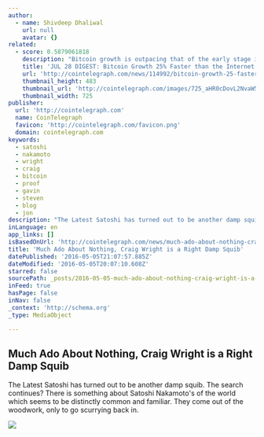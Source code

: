 ```yaml
---
author:
  - name: Shivdeep Dhaliwal
    url: null
    avatar: {}
related:
  - score: 0.5879061818
    description: "Bitcoin growth is outpacing that of the early stage internet by almost 25%; an Estonian Angel List service will utilize Bitcoin's blockchain to secure its marketplace, and more top stories for July 28. In terms of investment, Bitcoin growth is outpacing that of the early stage internet by almost 25%, according to the latest figures compiled by IB Times UK."
    title: 'JUL 28 DIGEST: Bitcoin Growth 25% Faster than the Internet in 90s; Estonian Angel List Service Secures Marketplace with BTC Blockchain'
    url: 'http://cointelegraph.com/news/114992/bitcoin-growth-25-faster-than-the-internet-in-90s-estonian-angel-list-service-secures-marketplace-with-btc-blockchain'
    thumbnail_height: 483
    thumbnail_url: 'http://cointelegraph.com/images/725_aHR0cDovL2NvaW50ZWxlZ3JhcGguY29tL3N0b3JhZ2UvdXBsb2Fkcy92aWV3Lzk5MTkyNTk1NTE2YTJkMjFlYzE5NmJlZDM2MjYyNDQ1LnBuZw==.jpg'
    thumbnail_width: 725
publisher:
  url: 'http://cointelegraph.com'
  name: CoinTelegraph
  favicon: 'http://cointelegraph.com/favicon.png'
  domain: cointelegraph.com
keywords:
  - satoshi
  - nakamoto
  - wright
  - craig
  - bitcoin
  - proof
  - gavin
  - steven
  - blog
  - jon
description: "The Latest Satoshi has turned out to be another damp squib. The search continues? There is something about Satoshi Nakamoto's of the world which seems to be distinctly common and familiar. They come out of the woodwork, only to go scurrying back in."
inLanguage: en
app_links: []
isBasedOnUrl: 'http://cointelegraph.com/news/much-ado-about-nothing-craig-wright-is-a-right-damp-squib'
title: 'Much Ado About Nothing, Craig Wright is a Right Damp Squib'
datePublished: '2016-05-05T21:07:57.885Z'
dateModified: '2016-05-05T20:07:10.608Z'
starred: false
sourcePath: _posts/2016-05-05-much-ado-about-nothing-craig-wright-is-a-right-damp-squib.md
inFeed: true
hasPage: false
inNav: false
_context: 'http://schema.org'
_type: MediaObject

---
```

<article style=""><h1>Much Ado About Nothing, Craig Wright is a Right Damp Squib</h1><p>The Latest Satoshi has turned out to be another damp squib. The search continues? There is something about Satoshi Nakamoto's of the world which seems to be distinctly common and familiar. They come out of the woodwork, only to go scurrying back in.</p><img src="http://cointelegraph.com/images/725_aHR0cDovL2NvaW50ZWxlZ3JhcGguY29tL3N0b3JhZ2UvdXBsb2Fkcy92aWV3LzQwZjNjMjdmNGQzNWJmMmZlMjU1ZGVmOGE5ZTYxNzJiLnBuZw==.jpg" /></article>